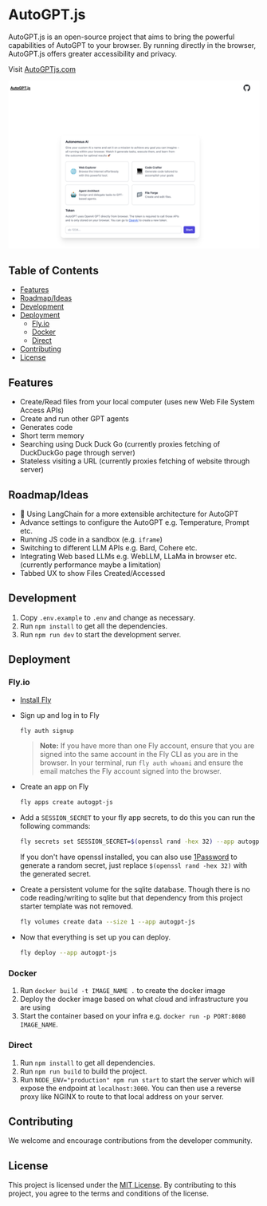 # AutoGPT.js

AutoGPT.js is an open-source project that aims to bring the powerful capabilities of AutoGPT to your browser. By running directly in the browser, AutoGPT.js offers greater accessibility and privacy.

Visit [AutoGPTjs.com](https://autogptjs.com)

![Website snapshot](docs/website-snapshot.png)

## Table of Contents

- [Features](#features)
- [Roadmap/Ideas](#roadmapideas)
- [Development](#development)
- [Deployment](#deployment)
  - [Fly.io](#flyio)
  - [Docker](#docker)
  - [Direct](#direct)
- [Contributing](#contributing)
- [License](#license)


## Features

- Create/Read files from your local computer (uses new Web File System Access APIs)
- Create and run other GPT agents
- Generates code
- Short term memory
- Searching using Duck Duck Go (currently proxies fetching of DuckDuckGo page through server)
- Stateless visiting a URL (currently proxies fetching of website through server)

## Roadmap/Ideas

- 🚧 Using LangChain for a more extensible architecture for AutoGPT
- Advance settings to configure the AutoGPT e.g. Temperature, Prompt etc.
- Running JS code in a sandbox (e.g. `iframe`)
- Switching to different LLM APIs e.g. Bard, Cohere etc.
- Integrating Web based LLMs e.g. WebLLM, LLaMa in browser etc. (currently performance maybe a limitation)
- Tabbed UX to show Files Created/Accessed

## Development

1. Copy `.env.example` to `.env` and change as necessary.
2. Run `npm install` to get all the dependencies.
3. Run `npm run dev` to start the development server.

## Deployment

### Fly.io

- [Install Fly](https://fly.io/docs/getting-started/installing-flyctl/)

- Sign up and log in to Fly

  ```sh
  fly auth signup
  ```

  > **Note:** If you have more than one Fly account, ensure that you are signed into the same account in the Fly CLI as you are in the browser. In your terminal, run `fly auth whoami` and ensure the email matches the Fly account signed into the browser.

- Create an app on Fly

  ```sh
  fly apps create autogpt-js
  ```

- Add a `SESSION_SECRET` to your fly app secrets, to do this you can run the following commands:

  ```sh
  fly secrets set SESSION_SECRET=$(openssl rand -hex 32) --app autogpt-js
  ```

  If you don't have openssl installed, you can also use [1Password](https://1password.com/password-generator) to generate a random secret, just replace `$(openssl rand -hex 32)` with the generated secret.

- Create a persistent volume for the sqlite database. Though there is no code reading/writing to sqlite but that dependency from this project starter template was not removed.

  ```sh
  fly volumes create data --size 1 --app autogpt-js
  ```

- Now that everything is set up you can deploy.

  ```sh
  fly deploy --app autogpt-js
  ```

### Docker

1. Run `docker build -t IMAGE_NAME .` to create the docker image
2. Deploy the docker image based on what cloud and infrastructure you are using
3. Start the container based on your infra e.g. `docker run -p PORT:8080 IMAGE_NAME`.

### Direct

1. Run `npm install` to get all dependencies.
2. Run `npm run build` to build the project.
3. Run `NODE_ENV="production" npm run start` to start the server which will expose the endpoint at `localhost:3000`. You can then use a reverse proxy like NGINX to route to that local address on your server.

## Contributing

We welcome and encourage contributions from the developer community.

## License

This project is licensed under the [MIT License](LICENSE). By contributing to this project, you agree to the terms and conditions of the license.
